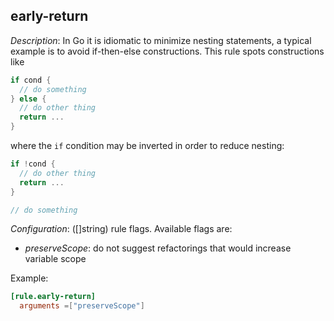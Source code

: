 ## early-return

_Description_: In Go it is idiomatic to minimize nesting statements, a typical example is to avoid if-then-else constructions. This rule spots constructions like
```go
if cond {
  // do something
} else {
  // do other thing
  return ...
}
```
where the `if` condition may be inverted in order to reduce nesting:
```go
if !cond {
  // do other thing
  return ...
}

// do something
```

_Configuration_: ([]string) rule flags. Available flags are:

* _preserveScope_: do not suggest refactorings that would increase variable scope

Example:

```toml
[rule.early-return]
  arguments =["preserveScope"]
```

